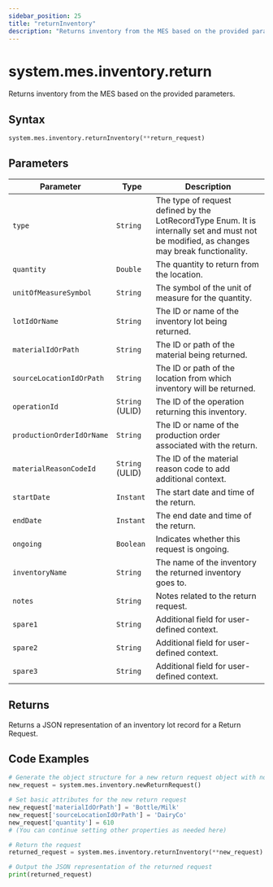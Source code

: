 ```yaml
---
sidebar_position: 25
title: "returnInventory"
description: "Returns inventory from the MES based on the provided parameters."
---
```


# system.mes.inventory.return

Returns inventory from the MES based on the provided parameters.

## Syntax
```python
system.mes.inventory.returnInventory(**return_request)
```

## Parameters

| Parameter                       | Type            | Description                                                                                                                               |
|---------------------------------|-----------------|-------------------------------------------------------------------------------------------------------------------------------------------|
| `type`                          | `String`        | The type of request defined by the LotRecordType Enum. It is internally set and must not be modified, as changes may break functionality. |
| `quantity`                      | `Double`        | The quantity to return from the location.                                                                                                 |
| `unitOfMeasureSymbol`           | `String`        | The symbol of the unit of measure for the quantity.                                                                                       |
| `lotIdOrName`                   | `String`        | The ID or name of the inventory lot being returned.                                                                                       |
| `materialIdOrPath`              | `String`        | The ID or path of the material being returned.                                                                                            |
| `sourceLocationIdOrPath`        | `String`        | The ID or path of the location from which inventory will be returned.                                                                     |
| `operationId`                   | `String` (ULID) | The ID of the operation returning this inventory.                                                                                         |
| `productionOrderIdOrName`       | `String`        | The ID or name of the production order associated with the return.                                                                        |
| `materialReasonCodeId`          | `String` (ULID) | The ID of the material reason code to add additional context.                                                                             |
| `startDate`                     | `Instant`       | The start date and time of the return.                                                                                                    |
| `endDate`                       | `Instant`       | The end date and time of the return.                                                                                                      |
| `ongoing`                       | `Boolean`       | Indicates whether this request is ongoing.                                                                                                |
| `inventoryName`                 | `String`        | The name of the inventory the returned inventory goes to.                                                                                 |
| `notes`                         | `String`        | Notes related to the return request.                                                                                                      |
| `spare1`                        | `String`        | Additional field for user-defined context.                                                                                                |
| `spare2`                        | `String`        | Additional field for user-defined context.                                                                                                |
| `spare3`                        | `String`        | Additional field for user-defined context.                                                                                                |

## Returns

Returns a JSON representation of an inventory lot record for a Return Request.

## Code Examples

```python
# Generate the object structure for a new return request object with no initial arguments
new_request = system.mes.inventory.newReturnRequest()

# Set basic attributes for the new return request
new_request['materialIdOrPath'] = 'Bottle/Milk'
new_request['sourceLocationIdOrPath'] = 'DairyCo'
new_request['quantity'] = 610
# (You can continue setting other properties as needed here)

# Return the request
returned_request = system.mes.inventory.returnInventory(**new_request)

# Output the JSON representation of the returned request
print(returned_request)
```